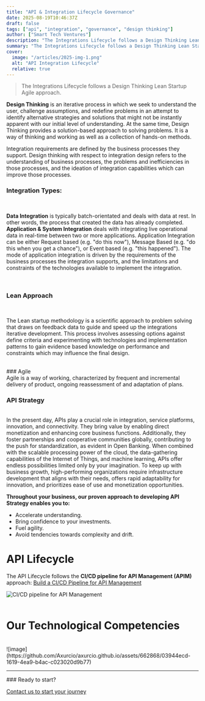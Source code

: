 ```yaml
---
title: "API & Integration Lifecycle Governance"
date: 2025-08-19T10:46:37Z
draft: false
tags: ["api", "integration", "governance", "design thinking"]
author: ["Smart Tech Ventures"]
description: "The Integrations Lifecycle follows a Design Thinking Lean Startup Agile approach."
summary: "The Integrations Lifecycle follows a Design Thinking Lean Startup Agile approach."
cover:
  image: "/articles/2025-img-1.png"
  alt: "API Integration Lifecycle"
  relative: true
---
```


> The Integrations Lifecycle follows a Design Thinking Lean Startup Agile approach.

<!--more-->

**Design Thinking** is an iterative process in which we seek to understand the user, challenge assumptions, and redefine problems in an attempt to identify alternative strategies and solutions that might not be instantly apparent with our initial level of understanding. At the same time, Design Thinking provides a solution-based approach to solving problems. It is a way of thinking and working as well as a collection of hands-on methods.

Integration requirements are defined by the business processes they support. Design thinking with respect to integration design refers to the understanding of business processes, the problems and inefficiencies in those processes, and the ideation of integration capabilities which can improve those processes.
<br />

### Integration Types:

<br />

**Data Integration** is typically batch-orientated and deals with data at rest. In other words, the process that created the data has already completed.
<br />
**Application & System Integration** deals with integrating live operational data in real-time between two or more applications. Application Integration can be either Request based (e.g. "do this now"), Message Based (e.g. "do this when you get a chance"), or Event based (e.g. "this happened"). The mode of application integration is driven by the requirements of the business processes the integration supports, and the limitations and constraints of the technologies available to implement the integration.

<br />

### Lean Approach

<br />

The Lean startup methodology is a scientific approach to problem solving that draws on feedback data to guide and speed up the integrations iterative development. This process involves assessing options against define criteria and experimenting with technologies and implementation patterns to gain evidence based knowledge on performance and constraints which may influence the final design.

<br />
###  Agile

<br />
Agile is a way of working, characterized by frequent and incremental delivery of product, ongoing reassessment of and adaptation of plans.
<br />

### API Strategy

<br />
In the present day, APIs play a crucial role in integration, service platforms, innovation, and connectivity. They bring value by enabling direct monetization and enhancing core business functions. Additionally, they foster partnerships and cooperative communities globally, contributing to the push for standardization, as evident in Open Banking. When combined with the scalable processing power of the cloud, the data-gathering capabilities of the Internet of Things, and machine learning, APIs offer endless possibilities limited only by your imagination. To keep up with business growth, high-performing organizations require infrastructure development that aligns with their needs, offers rapid adaptability for innovation, and prioritizes ease of use and monetization opportunities.

<br />

**Throughout your business, our proven approach to developing API Strategy enables you to:**
<br />

- Accelerate understanding.
- Bring confidence to your investments.
- Fuel agility.
- Avoid tendencies towards complexity and drift.

# API Lifecycle

The API Lifecycle follows the **CI/CD pipeline for API Management (APIM)** approach:
[Build a CI/CD Pipeline for API Management](https://azure.microsoft.com/en-au/blog/build-a-ci-cd-pipeline-for-api-management/)

<img alt="CI/CD pipeline for API Management" src="https://github.com/user-attachments/assets/0306c750-7996-4e51-b668-a06ec98cf429" />

<br/>
<br/>

# Our Technological Competencies

<br />
![image](https://github.com/Axurcio/axurcio.github.io/assets/662868/03944ecd-1619-4ea9-b4ac-c023020d9b77)

<br />
<hr />
### Ready to start?

[Contact us to start your journey](/contact)
